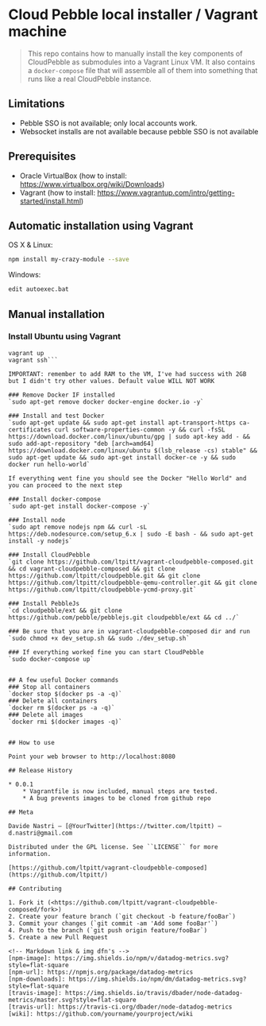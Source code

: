 # Cloud Pebble local installer / Vagrant machine
> This repo contains how to manually install the key components of CloudPebble as submodules into a Vagrant Linux VM. It also contains a `docker-compose` file that will assemble all of them into something that runs like a real CloudPebble instance.

## Limitations

- Pebble SSO is not available; only local accounts work.
- Websocket installs are not available because pebble SSO is not available

## Prerequisites

- Oracle VirtualBox (how to install: https://www.virtualbox.org/wiki/Downloads)
- Vagrant (how to install: https://www.vagrantup.com/intro/getting-started/install.html)


## Automatic installation using Vagrant

OS X & Linux:

```sh
npm install my-crazy-module --save
```

Windows:

```sh
edit autoexec.bat
```

## Manual installation

### Install Ubuntu using Vagrant
```vagrant init ubuntu/xenial64
vagrant up
vagrant ssh```

IMPORTANT: remember to add RAM to the VM, I've had success with 2GB but I didn't try other values. Default value WILL NOT WORK

### Remove Docker IF installed
`sudo apt-get remove docker docker-engine docker.io -y`

### Install and test Docker
`sudo apt-get update && sudo apt-get install apt-transport-https ca-certificates curl software-properties-common -y && curl -fsSL https://download.docker.com/linux/ubuntu/gpg | sudo apt-key add - && sudo add-apt-repository "deb [arch=amd64] https://download.docker.com/linux/ubuntu $(lsb_release -cs) stable" && sudo apt-get update && sudo apt-get install docker-ce -y && sudo docker run hello-world`

If everything went fine you should see the Docker "Hello World" and you can proceed to the next step

### Install docker-compose
`sudo apt-get install docker-compose -y`

### Install node
`sudo apt remove nodejs npm && curl -sL https://deb.nodesource.com/setup_6.x | sudo -E bash - && sudo apt-get install -y nodejs`

### Install CloudPebble
`git clone https://github.com/ltpitt/vagrant-cloudpebble-composed.git && cd vagrant-cloudpebble-composed && git clone https://github.com/ltpitt/cloudpebble.git && git clone https://github.com/ltpitt/cloudpebble-qemu-controller.git && git clone https://github.com/ltpitt/cloudpebble-ycmd-proxy.git`

### Install PebbleJs
`cd cloudpebble/ext && git clone https://github.com/pebble/pebblejs.git cloudpebble/ext && cd ../`

### Be sure that you are in vagrant-cloudpebble-composed dir and run
`sudo chmod +x dev_setup.sh && sudo ./dev_setup.sh`

### If everything worked fine you can start CloudPebble
`sudo docker-compose up`


## A few useful Docker commands
### Stop all containers
`docker stop $(docker ps -a -q)`
### Delete all containers
`docker rm $(docker ps -a -q)`
### Delete all images
`docker rmi $(docker images -q)`


## How to use

Point your web browser to http://localhost:8080

## Release History

* 0.0.1
    * Vagrantfile is now included, manual steps are tested.
    * A bug prevents images to be cloned from github repo

## Meta

Davide Nastri – [@YourTwitter](https://twitter.com/ltpitt) – d.nastri@gmail.com

Distributed under the GPL license. See ``LICENSE`` for more information.

[https://github.com/ltpitt/vagrant-cloudpebble-composed](https://github.com/ltpitt/)

## Contributing

1. Fork it (<https://github.com/ltpitt/vagrant-cloudpebble-composed/fork>)
2. Create your feature branch (`git checkout -b feature/fooBar`)
3. Commit your changes (`git commit -am 'Add some fooBar'`)
4. Push to the branch (`git push origin feature/fooBar`)
5. Create a new Pull Request

<!-- Markdown link & img dfn's -->
[npm-image]: https://img.shields.io/npm/v/datadog-metrics.svg?style=flat-square
[npm-url]: https://npmjs.org/package/datadog-metrics
[npm-downloads]: https://img.shields.io/npm/dm/datadog-metrics.svg?style=flat-square
[travis-image]: https://img.shields.io/travis/dbader/node-datadog-metrics/master.svg?style=flat-square
[travis-url]: https://travis-ci.org/dbader/node-datadog-metrics
[wiki]: https://github.com/yourname/yourproject/wiki
